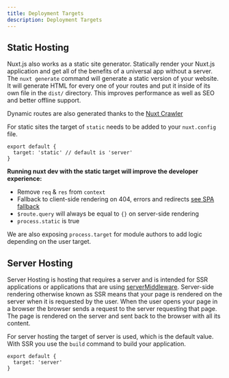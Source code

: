 ```yaml
---
title: Deployment Targets
description: Deployment Targets
---
```


## Static Hosting

Nuxt.js also works as a static site generator. Statically render your Nuxt.js application and get all of the benefits of a universal app without a server. The `nuxt generate` command will generate a static version of your website. It will generate HTML for every one of your routes and put it inside of its own file in the `dist/` directory. This improves performance as well as SEO and better offline support.

<alert type="info">

Dynamic routes are also generated thanks to the [Nuxt Crawler](/docs/configuration-glossary/configuration-generate#crawler)

</alert>

For static sites the target of `static` needs to be added to your `nuxt.config` file.

```js{}[nuxt.config.js]
export default {
  target: 'static' // default is 'server'
}
```

**Running nuxt dev with the static target will improve the developer experience:**

- Remove `req` & `res` from `context`
- Fallback to client-side rendering on 404, errors and redirects [see SPA fallback](/docs/concepts/static-site-generation#spa-fallback)
- `$route.query` will always be equal to `{}` on server-side rendering
- `process.static` is true

<alert type="info">

We are also exposing `process.target` for module authors to add logic depending on the user target.

</alert>

## Server Hosting

Server Hosting is hosting that requires a server and is intended for SSR applications or applications that are using [serverMiddleware](/docs/configuration-glossary/configuration-servermiddleware). Server-side rendering otherwise known as SSR means that your page is rendered on the server when it is requested by the user. When the user opens your page in a browser the browser sends a request to the server requesting that page. The page is rendered on the server and sent back to the browser with all its content.

For server hosting the target of server is used, which is the default value. With SSR you use the `build` command to build your application.

```js{}[nuxt.config.js]
export default {
  target: 'server'
}
```
